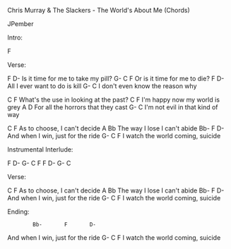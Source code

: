 Chris Murray & The Slackers - The World's About Me (Chords)


JPember


Intro:

F


Verse:

F                             D-
Is it time for me to take my pill?
          G-       C        F
Or is it time for me to die?
F                         D-
All I ever want to do is kill
        G-                   C
I don't even know the reason why

  C                               F
What's the use in looking at the past?
     C                      F
I'm happy now my world is grey
    A                          D
For all the horrors that they cast
        G-                    C
I'm not evil in that kind of way

C                      F
As to choose, I can't decide
     A                   Bb
The way I lose I can't abide
            Bb-       F       D-
And when I win, just for the ride
             G-         C     F
I watch the world coming, suicide


Instrumental Interlude:

F D-
G- C F
F D-
G-  C


Verse:

C                      F
As to choose, I can't decide
     A                   Bb
The way I lose I can't abide
            Bb-       F       D-
And when I win, just for the ride
             G-         C     F
I watch the world coming, suicide


Ending:

            Bb-       F       D-
And when I win, just for the ride
             G-         C     F
I watch the world coming, suicide